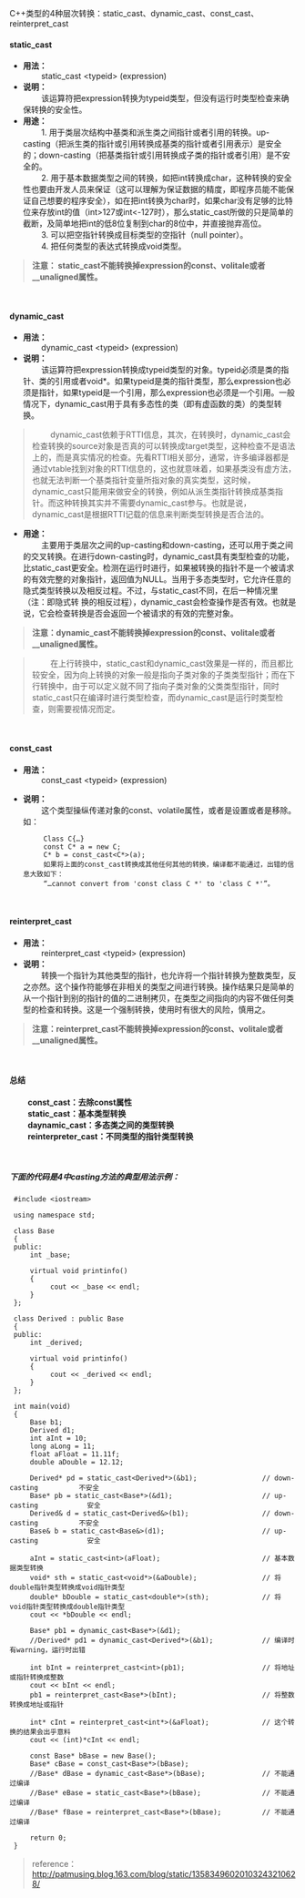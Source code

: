 C++类型的4种层次转换：static_cast、dynamic_cast、const_cast、reinterpret_cast

#### static_cast

* **用法：**  
&emsp;&emsp; static_cast &lt;typeid&gt; (expression)
* **说明：**  
&emsp;&emsp; 该运算符把expression转换为typeid类型，但没有运行时类型检查来确保转换的安全性。
* **用途：**  
&emsp;&emsp; 1. 用于类层次结构中基类和派生类之间指针或者引用的转换。up-casting（把派生类的指针或引用转换成基类的指针或者引用表示）是安全的；down-casting（把基类指针或引用转换成子类的指针或者引用）是不安全的。  
&emsp;&emsp; 2. 用于基本数据类型之间的转换，如把int转换成char，这种转换的安全性也要由开发人员来保证（这可以理解为保证数据的精度，即程序员能不能保证自己想要的程序安全），如在把int转换为char时，如果char没有足够的比特位来存放int的值（int>127或int<-127时），那么static_cast所做的只是简单的截断，及简单地把int的低8位复制到char的8位中，并直接抛弃高位。  
&emsp;&emsp; 3. 可以把空指针转换成目标类型的空指针（null pointer）。  
&emsp;&emsp; 4. 把任何类型的表达式转换成void类型。  

>    **注意： static_cast不能转换掉expression的const、volitale或者__unaligned属性。**

</br>

#### dynamic_cast

* **用法：**  
&emsp;&emsp; dynamic_cast &lt;typeid&gt; (expression)
* **说明：**  
&emsp;&emsp; 该运算符把expression转换成typeid类型的对象。typeid必须是类的指针、类的引用或者void\*。如果typeid是类的指针类型，那么expression也必须是指针，如果typeid是一个引用，那么expression也必须是一个引用。一般情况下，dynamic_cast用于具有多态性的类（即有虚函数的类）的类型转换。

>&emsp;&emsp; dynamic_cast依赖于RTTI信息，其次，在转换时，dynamic_cast会检查转换的source对象是否真的可以转换成target类型，这种检查不是语法上的，而是真实情况的检查。先看RTTI相关部分，通常，许多编译器都是通过vtable找到对象的RTTI信息的，这也就意味着，如果基类没有虚方法，也就无法判断一个基类指针变量所指对象的真实类型，这时候，dynamic_cast只能用来做安全的转换，例如从派生类指针转换成基类指针。而这种转换其实并不需要dynamic_cast参与。也就是说，dynamic_cast是根据RTTI记载的信息来判断类型转换是否合法的。

* **用途：**  
&emsp;&emsp; 主要用于类层次之间的up-casting和down-casting，还可以用于类之间的交叉转换。在进行down-casting时，dynamic_cast具有类型检查的功能，比static_cast更安全。检测在运行时进行，如果被转换的指针不是一个被请求的有效完整的对象指针，返回值为NULL。当用于多态类型时，它允许任意的隐式类型转换以及相反过程。不过，与static_cast不同，在后一种情况里（注：即隐式转 换的相反过程），dynamic_cast会检查操作是否有效。也就是说，它会检查转换是否会返回一个被请求的有效的完整对象。

>    **注意：dynamic_cast不能转换掉expression的const、volitale或者__unaligned属性。**

>&emsp;&emsp; 在上行转换中，static_cast和dynamic_cast效果是一样的，而且都比较安全，因为向上转换的对象一般是指向子类对象的子类类型指针；而在下行转换中，由于可以定义就不同了指向子类对象的父类类型指针，同时static_cast只在编译时进行类型检查，而dynamic_cast是运行时类型检查，则需要视情况而定。

</br>

#### const_cast

* **用法：**  
&emsp;&emsp; const_cast &lt;typeid&gt; (expression)
* **说明：**  
&emsp;&emsp; 这个类型操纵传递对象的const、volatile属性，或者是设置或者是移除。如：

           Class C{…}
           const C* a = new C;
           C* b = const_cast<C*>(a);
           如果将上面的const_cast转换成其他任何其他的转换，编译都不能通过，出错的信息大致如下：
           “…cannot convert from 'const class C *' to 'class C *'”。

</br>

#### reinterpret_cast

* **用法：**  
&emsp;&emsp; reinterpret_cast &lt;typeid&gt; (expression)
* **说明：**  
&emsp;&emsp; 转换一个指针为其他类型的指针，也允许将一个指针转换为整数类型，反之亦然。这个操作符能够在非相关的类型之间进行转换。操作结果只是简单的从一个指针到别的指针的值的二进制拷贝，在类型之间指向的内容不做任何类型的检查和转换。这是一个强制转换，使用时有很大的风险，慎用之。  

>    **注意：reinterpret_cast不能转换掉expression的const、volitale或者__unaligned属性。**

</br>

#### 总结
&emsp;&emsp; **const_cast：去除const属性**  
&emsp;&emsp; **static_cast：基本类型转换**  
&emsp;&emsp; **daynamic_cast：多态类之间的类型转换**  
&emsp;&emsp; **reinterpreter_cast：不同类型的指针类型转换**  

</br>

##### 下面的代码是4中casting方法的典型用法示例：

     #include <iostream>

     using namespace std;

     class Base
     {
     public:
         int _base;

         virtual void printinfo()
         {
              cout << _base << endl;
         }
     };

     class Derived : public Base
     {
     public:
         int _derived;

         virtual void printinfo()
         {
              cout << _derived << endl;
         }
     };

     int main(void)
     {
         Base b1;
         Derived d1;
         int aInt = 10;
         long aLong = 11;
         float aFloat = 11.11f;
         double aDouble = 12.12;

         Derived* pd = static_cast<Derived*>(&b1);                // down-casting          不安全
         Base* pb = static_cast<Base*>(&d1);                      // up-casting            安全
         Derived& d = static_cast<Derived&>(b1);                  // down-casting          不安全
         Base& b = static_cast<Base&>(d1);                        // up-casting            安全

         aInt = static_cast<int>(aFloat);                         // 基本数据类型转换
         void* sth = static_cast<void*>(&aDouble);                // 将double指针类型转换成void指针类型
         double* bDouble = static_cast<double*>(sth);             // 将void指针类型转换成double指针类型
         cout << *bDouble << endl;

         Base* pb1 = dynamic_cast<Base*>(&d1);
         //Derived* pd1 = dynamic_cast<Derived*>(&b1);            // 编译时有warning，运行时出错

         int bInt = reinterpret_cast<int>(pb1);                   // 将地址或指针转换成整数
         cout << bInt << endl;
         pb1 = reinterpret_cast<Base*>(bInt);                     // 将整数转换成地址或指针

         int* cInt = reinterpret_cast<int*>(&aFloat);             // 这个转换的结果会出乎意料
         cout << (int)*cInt << endl;

         const Base* bBase = new Base();
         Base* cBase = const_cast<Base*>(bBase);
         //Base* dBase = dynamic_cast<Base*>(bBase);              // 不能通过编译
         //Base* eBase = static_cast<Base*>(bBase);               // 不能通过编译
         //Base* fBase = reinterpret_cast<Base*>(bBase);          // 不能通过编译

         return 0;
     }


> reference：http://patmusing.blog.163.com/blog/static/13583496020103243210628/